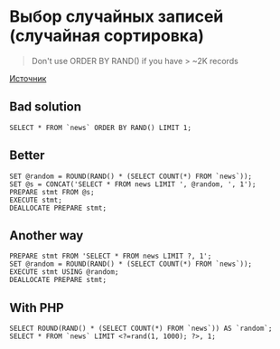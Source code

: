 # Выбор случайных записей (случайная сортировка)

> Don't use ORDER BY RAND() if you have > ~2K records

[Источник](http://www.debianhelp.co.uk/mysqltips.htm)

## Bad solution

```
SELECT * FROM `news` ORDER BY RAND() LIMIT 1;
```

## Better

```
SET @random = ROUND(RAND() * (SELECT COUNT(*) FROM `news`));
SET @s = CONCAT('SELECT * FROM news LIMIT ', @random, ', 1');
PREPARE stmt FROM @s;
EXECUTE stmt;
DEALLOCATE PREPARE stmt;
```

## Another way

```
PREPARE stmt FROM 'SELECT * FROM news LIMIT ?, 1';
SET @random = ROUND(RAND() * (SELECT COUNT(*) FROM `news`));
EXECUTE stmt USING @random;
DEALLOCATE PREPARE stmt;
```

## With PHP

```
SELECT ROUND(RAND() * (SELECT COUNT(*) FROM `news`)) AS `random`;
SELECT * FROM `news` LIMIT <?=rand(1, 1000); ?>, 1;
```